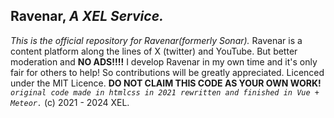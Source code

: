 ## **Ravenar,** ***A XEL Service.***
*This is the official repository for Ravenar(formerly Sonar).*
Ravenar is a content platform along the lines of X (twitter) and YouTube. But better moderation and **NO ADS!!!!**
I develop Ravenar in my own time and it's only fair for others to help! So contributions will be greatly appreciated. Licenced under the MIT Licence.
 **DO NOT CLAIM THIS CODE AS YOUR OWN WORK!** 
 *`original code made in htmlcss in 2021 rewritten and finished in Vue + Meteor.`*
 (c) 2021 - 2024 XEL.
